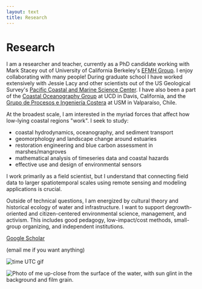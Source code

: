 ```yaml
---
layout: text
title: Research
---
```


# Research

I am a researcher and teacher, currently as a PhD candidate working with Mark Stacey out of University of California Berkeley's <a href="https://ucb-efmh.github.io/efmh-site/students">EFMH Group</a>. I enjoy collaborating with many people! During graduate school I have worked extensively with Jessie Lacy and other scientists out of the US Geological Survey's <a href="https://www.usgs.gov/centers/pcmsc">Pacific Coastal and Marine Science Center</a>. I have also been a part of the <a href="https://largier.sf.ucdavis.edu">Coastal Oceanography Group</a> at UCD in Davis, California, and the <a href="http://obrasciviles.usm.cl/investigacion/lineas-de-investigacion/estudios-de-procesos-e-ingenieria-costera/">Grupo de Procesos e Ingeniería Costera</a> at USM in Valparaíso, Chile.

At the broadest scale, I am interested in the myriad forces that affect how low-lying coastal regions "work". I seek to study:

- coastal hydrodynamics, oceanography, and sediment transport
- geomorphology and landscape change around estuaries
- restoration engineering and blue carbon assessment in marshes/mangroves
- mathematical analysis of timeseries data and coastal hazards
- effective use and design of environmental sensors

I work primarily as a field scientist, but I understand that connecting field data to larger spatiotemporal scales using remote sensing and modeling applications is crucial. 

Outside of technical questions, I am energized by cultural theory and historical ecology of water and infrastructure. I want to support degrowth-oriented and citizen-centered environmental science, management, and activism. This includes good pedagogy, low-impact/cost methods, small-group organizing, and independent institutions.

[Google Scholar](https://scholar.google.com/citations?user=1xjkTv0AAAAJ&hl=en&oi=ao)

(email me if you want anything)

![time UTC gif](https://hookrace.net/time.gif)

![Photo of me up-close from the surface of the water, with sun glint in the background and film grain.](http://amphidromic.net/images/wet_selfie.jpg)


